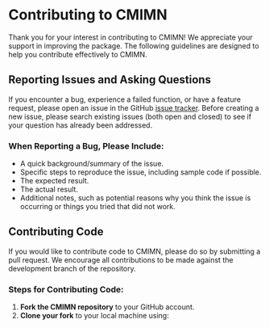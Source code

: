# Contributing to CMIMN

Thank you for your interest in contributing to CMIMN! We appreciate your support in improving the package. The following guidelines are designed to help you contribute effectively to CMIMN.

## Reporting Issues and Asking Questions

If you encounter a bug, experience a failed function, or have a feature request, please open an issue in the GitHub [issue tracker](https://github.com/solislemuslab/CMIMN/issues). Before creating a new issue, please search existing issues (both open and closed) to see if your question has already been addressed.

### When Reporting a Bug, Please Include:
- A quick background/summary of the issue.
- Specific steps to reproduce the issue, including sample code if possible.
- The expected result.
- The actual result.
- Additional notes, such as potential reasons why you think the issue is occurring or things you tried that did not work.

## Contributing Code

If you would like to contribute code to CMIMN, please do so by submitting a pull request. We encourage all contributions to be made against the development branch of the repository.

### Steps for Contributing Code:
1. **Fork the CMIMN repository** to your GitHub account.
2. **Clone your fork** to your local machine using:



